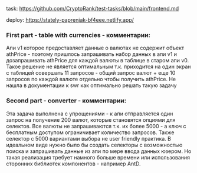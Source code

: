 task: https://github.com/CryptoRank/test-tasks/blob/main/frontend.md

deploy: https://stately-paprenjak-bf4eee.netlify.app/

### First part - table with currencies - комментарии:

Апи v1 которое предоставляет данные о валютах не содержит объект athPrice - поэтому пришлось запрашивать набор данных в апи v1 и дозапрашивать athPrice для каждой валюты в таблице в старом апи v0. Такое решение не является оптимальным т.к. приходится на один экран с таблицей совершать 11 запросов - общий запрос валют + еще 10 запросов по каждой валюте отдельно чтобы получить athPrice. Не нашла в документации к swr как оптимально решать такую задачу

### Second part - converter - комментарии:

Эта задача выполнена с упрощениями - к апи отправляется один запрос на получение 200 валют, которые становятся опциями для селектов. Все валюты не запрашиваются т.к. их более 5000 - а ключ с бесплатным доступом ограничивает количество запросов. Также селектор с 5000 вариантами выбора не user friendly практика.
В идеальном виде нужно было бы создать селекторы с возможностью поиска и запрашивать данные из апи по мере ввода данных юзером. Но такая реализация требует намного больше времени или использования сторонних библиотек компонентов - например AntD.
